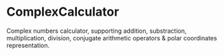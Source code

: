 # ComplexCalculator
Complex numbers calculator, supporting addition, substraction, multiplication, division, conjugate arithmetic operators & polar coordinates representation.
